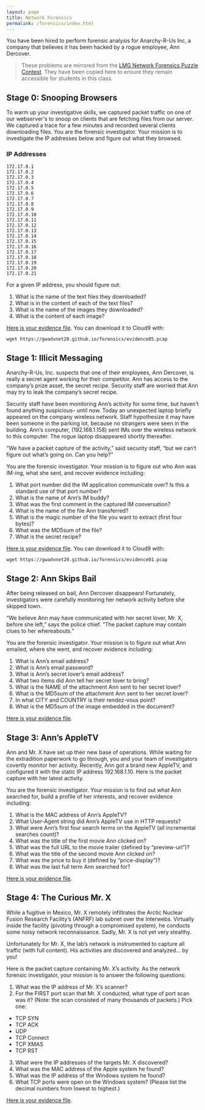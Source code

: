```yaml
---
layout: page
title: Network Forensics
permalink: /forensics/index.html
---
```


You have been hired to perform forensic analysis for Anarchy-R-Us Inc, a company that believes it has been hacked by a rogue employee, Ann Dercover. 

> These problems are mirrored from the [LMG Network Forensics Puzzle Contest](http://forensicscontest.com). They have been copied here to ensure they remain accessible for students in this class.

## Stage 0: Snooping Browsers

To warm up your investigative skills, we captured packet traffic on one of our webserver's to snoop on clients that are fetching files from our server. We captured a trace for a few minutes and recorded several clients downloading files. You are the forensic investigator. Your mission is to investigate the IP addresses below and figure out what they browsed. 

### IP Addresses

```
172.17.0.1
172.17.0.2
172.17.0.3
172.17.0.4
172.17.0.5
172.17.0.6
172.17.0.7
172.17.0.8
172.17.0.9
172.17.0.10
172.17.0.11
172.17.0.12
172.17.0.13
172.17.0.14
172.17.0.15
172.17.0.16
172.17.0.17
172.17.0.18
172.17.0.19
172.17.0.20
172.17.0.21
```

For a given IP address, you should figure out:

1. What is the name of the text files they downloaded?
2. What is in the content of each of the text files?
3. What is the name of the images they downloaded?
4. What is the content of each image?

[Here is your evidence file](evidence05.pcap).  You can download it to Cloud9 with: 

`wget https://gwadvnet20.github.io/forensics/evidence05.pcap`

## Stage 1: Illicit Messaging


Anarchy-R-Us, Inc. suspects that one of their employees, Ann Dercover, is really a secret agent working for their competitor. Ann has access to the company’s prize asset, the secret recipe. Security staff are worried that Ann may try to leak the company’s secret recipe.

Security staff have been monitoring Ann’s activity for some time, but haven’t found anything suspicious– until now. Today an unexpected laptop briefly appeared on the company wireless network. Staff hypothesize it may have been someone in the parking lot, because no strangers were seen in the building. Ann’s computer, (192.168.1.158) sent IMs over the wireless network to this computer. The rogue laptop disappeared shortly thereafter.

“We have a packet capture of the activity,” said security staff, “but we can’t figure out what’s going on. Can you help?”

You are the forensic investigator. Your mission is to figure out who Ann was IM-ing, what she sent, and recover evidence including:

1. What port number did the IM application communicate over? Is this a standard use of that port number?
1. What is the name of Ann’s IM buddy?
2. What was the first comment in the captured IM conversation?
3. What is the name of the file Ann transferred?
4. What is the magic number of the file you want to extract (first four bytes)?
5. What was the MD5sum of the file?
6. What is the secret recipe?

[Here is your evidence file](evidence01.pcap).  You can download it to Cloud9 with: 

`wget https://gwadvnet20.github.io/forensics/evidence01.pcap`

## Stage 2: Ann Skips Bail

After being released on bail, Ann Dercover disappears! Fortunately, investigators were carefully monitoring her network activity before she skipped town.

“We believe Ann may have communicated with her secret lover, Mr. X, before she left,” says the police chief. “The packet capture may contain clues to her whereabouts.”

You are the forensic investigator. Your mission is to figure out what Ann emailed, where she went, and recover evidence including:

1. What is Ann’s email address?
2. What is Ann’s email password?
3. What is Ann’s secret lover’s email address?
4. What two items did Ann tell her secret lover to bring?
5. What is the NAME of the attachment Ann sent to her secret lover?
6. What is the MD5sum of the attachment Ann sent to her secret lover?
7. In what CITY and COUNTRY is their rendez-vous point?
8. What is the MD5sum of the image embedded in the document?

[Here is your evidence file](evidence02.pcap).

## Stage 3: Ann’s AppleTV
Ann and Mr. X have set up their new base of operations. While waiting for the extradition paperwork to go through, you and your team of investigators covertly monitor her activity. Recently, Ann got a brand new AppleTV, and configured it with the static IP address 192.168.1.10. Here is the packet capture with her latest activity.

You are the forensic investigator. Your mission is to find out what Ann searched for, build a profile of her interests, and recover evidence including:

1. What is the MAC address of Ann’s AppleTV?
2. What User-Agent string did Ann’s AppleTV use in HTTP requests?
3. What were Ann’s first four search terms on the AppleTV (all incremental searches count)?
4. What was the title of the first movie Ann clicked on?
5. What was the full URL to the movie trailer (defined by “preview-url”)?
6. What was the title of the second movie Ann clicked on?
7. What was the price to buy it (defined by “price-display”)?
8. What was the last full term Ann searched for?

[Here is your evidence file](evidence03.pcap).

## Stage 4: The Curious Mr. X
While a fugitive in Mexico, Mr. X remotely infiltrates the Arctic Nuclear Fusion Research Facility’s (ANFRF) lab subnet over the Interwebs. Virtually inside the facility (pivoting through a compromised system), he conducts some noisy network reconnaissance. Sadly, Mr. X is not yet very stealthy.

Unfortunately for Mr. X, the lab’s network is instrumented to capture all traffic (with full content). His activities are discovered and analyzed… by you!

Here is the packet capture containing Mr. X’s activity. As the network forensic investigator, your mission is to answer the following questions:

1. What was the IP address of Mr. X’s scanner?
2. For the FIRST port scan that Mr. X conducted, what type of port scan was it? (Note: the scan consisted of many thousands of packets.) Pick one:
  - TCP SYN
  - TCP ACK
  - UDP
  - TCP Connect
  - TCP XMAS
  - TCP RST
3. What were the IP addresses of the targets Mr. X discovered?
4. What was the MAC address of the Apple system he found?
5. What was the IP address of the Windows system he found?
6. What TCP ports were open on the Windows system? (Please list the decimal numbers from lowest to highest.)

[Here is your evidence file](evidence04.pcap).